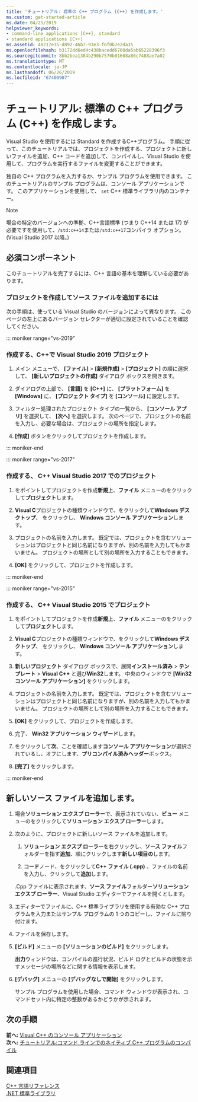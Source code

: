 ```yaml
---
title: 'チュートリアル: 標準の C++ プログラム (C++) を作成します。'
ms.custom: get-started-article
ms.date: 04/25/2019
helpviewer_keywords:
- command-line applications [C++], standard
- standard applications [C++]
ms.assetid: 48217e35-d892-46b7-93e3-f6f0b7e2da35
ms.openlocfilehash: b3172dd6ed4c438bacedd6760da5ab65228396f3
ms.sourcegitcommit: 8bb2bea1384b290b7570b01608a86c7488ae7a02
ms.translationtype: MT
ms.contentlocale: ja-JP
ms.lasthandoff: 06/26/2019
ms.locfileid: "67400907"
---
```

# <a name="walkthrough-creating-a-standard-c-program-c"></a>チュートリアル: 標準の C++ プログラム (C++) を作成します。

Visual Studio を使用するには Standard を作成するC++プログラム。 手順に従って、このチュートリアルでは、プロジェクトを作成する、プロジェクトに新しいファイルを追加、C++ コードを追加して、コンパイルし、Visual Studio を使用して、プログラムを実行するファイルを変更することができます。

独自の C++ プログラムを入力するか、サンプル プログラムを使用できます。 このチュートリアルのサンプル プログラムは、コンソール アプリケーションです。 このアプリケーションを使用して、 `set` C++ 標準ライブラリ内のコンテナー。

> [!NOTE]
> 場合の特定のバージョンへの準拠、C++言語標準 (つまり C++14 または 17) が必要ですを使用して、`/std:c++14`または`/std:c++17`コンパイラ オプション。 (Visual Studio 2017 以降。)

## <a name="prerequisites"></a>必須コンポーネント

このチュートリアルを完了するには、C++ 言語の基本を理解している必要があります。

### <a name="to-create-a-project-and-add-a-source-file"></a>プロジェクトを作成してソース ファイルを追加するには

次の手順は、使っている Visual Studio のバージョンによって異なります。 このページの左上にあるバージョン セレクターが適切に設定されていることを確認してください。

::: moniker range="vs-2019"

### <a name="to-create-a-c-project-in-visual-studio-2019"></a>作成する、C++で Visual Studio 2019 プロジェクト

1. メイン メニューで、 **[ファイル]** > **[新規作成]** > **[プロジェクト]** の順に選択して、 **[新しいプロジェクトの作成]** ダイアログ ボックスを開きます。

1. ダイアログの上部で、 **[言語]** を **[C++]** に、 **[プラットフォーム]** を **[Windows]** に、 **[プロジェクト タイプ]** を **[コンソール]** に設定します。 

1. フィルター処理されたプロジェクト タイプの一覧から、 **[コンソール アプリ]** を選択して、 **[次へ]** を選択します。 次のページで、プロジェクトの名前を入力し、必要な場合は、プロジェクトの場所を指定します。

1. **[作成]** ボタンをクリックしてプロジェクトを作成します。

::: moniker-end

::: moniker range="vs-2017"

### <a name="to-create-a-c-project-in-visual-studio-2017"></a>作成する、 C++ Visual Studio 2017 でのプロジェクト

1. をポイントしてプロジェクトを作成**新規**上、**ファイル** メニューのをクリックして**プロジェクト**します。

1. **Visual C**プロジェクトの種類ウィンドウで、をクリックして**Windows デスクトップ**、 をクリックし、 **Windows コンソール アプリケーション**します。

1. プロジェクトの名前を入力します。 既定では、プロジェクトを含むソリューションはプロジェクトと同じ名前になりますが、別の名前を入力してもかまいません。 プロジェクトの場所として別の場所を入力することもできます。

1. **[OK]** をクリックして、プロジェクトを作成します。

::: moniker-end

::: moniker range="vs-2015"

### <a name="to-create-a-c-project-in-visual-studio-2015"></a>作成する、 C++ Visual Studio 2015 でプロジェクト

1. をポイントしてプロジェクトを作成**新規**上、**ファイル** メニューのをクリックして**プロジェクト**します。

1. **Visual C**プロジェクトの種類ウィンドウで、をクリックして**Windows デスクトップ**、 をクリックし、 **Windows コンソール アプリケーション**します。

1. **新しいプロジェクト** ダイアログ ボックスで、展開**インストール済み** > **テンプレート** > **Visual C++** と選び**Win32**します。 中央のウィンドウで **[Win32 コンソール アプリケーション]** をクリックします。

1. プロジェクトの名前を入力します。 既定では、プロジェクトを含むソリューションはプロジェクトと同じ名前になりますが、別の名前を入力してもかまいません。 プロジェクトの場所として別の場所を入力することもできます。

1. **[OK]** をクリックして、プロジェクトを作成します。

1. 完了、 **Win32 アプリケーション ウィザード**します。 

1. をクリックして**次**、ことを確認します**コンソール アプリケーション**が選択されているし、オフにします、**プリコンパイル済みヘッダー**ボックス。 

1. **[完了]** をクリックします。

::: moniker-end

## <a name="add-a-new-source-file"></a>新しいソース ファイルを追加します。

1. 場合**ソリューション エクスプ ローラー**で、表示されていない、**ビュー**  メニューのをクリックして**ソリューション エクスプ ローラー**します。

1. 次のように、プロジェクトに新しいソース ファイルを追加します。

   1. **ソリューション エクスプ ローラー**を右クリックし、**ソース ファイル**フォルダーを指す**追加**、順にクリックします**新しい項目の**します。

   1. **コード**ノード、をクリックして**C++ ファイル (.cpp)** 、ファイルの名前を入力し、クリックして**追加**します。

   .Cpp ファイルに表示されます、**ソース ファイル**フォルダー**ソリューション エクスプ ローラー**、Visual Studio エディターでファイルを開くとします。

1. エディターでファイルに、C++ 標準ライブラリを使用する有効な C++ プログラムを入力またはサンプル プログラムの 1 つのコピーし、ファイルに貼り付けます。

1. ファイルを保存します。

1. **[ビルド]** メニューの **[ソリューションのビルド]** をクリックします。

   **出力**ウィンドウは、コンパイルの進行状況、ビルド ログとビルドの状態を示すメッセージの場所などに関する情報を表示します。

1. **[デバッグ]** メニューの **[デバッグなしで開始]** をクリックします。

   サンプル プログラムを使用した場合、コマンド ウィンドウが表示され、コマンドセット内に特定の整数があるかどうかが示されます。

## <a name="next-steps"></a>次の手順

**前へ:** [Visual C++ のコンソール アプリケーション](../windows/console-applications-in-visual-cpp.md)<br/>
**次へ:** [チュートリアル:コマンド ラインでのネイティブ C++ プログラムのコンパイル](../build/walkthrough-compiling-a-native-cpp-program-on-the-command-line.md)

## <a name="see-also"></a>関連項目

[C++ 言語リファレンス](../cpp/cpp-language-reference.md)<br/>
[.NET 標準ライブラリ](../standard-library/cpp-standard-library-reference.md)
